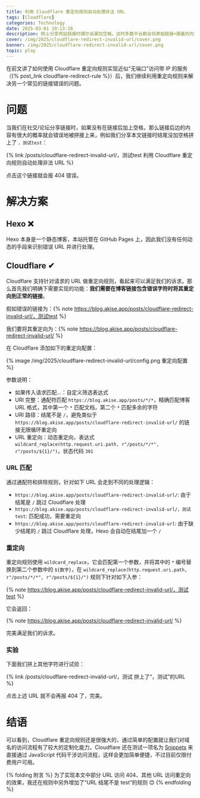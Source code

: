 ```yaml
---
title: 利用 Cloudflare 重定向规则自动处理非法 URL
tags: [Cloudflare]
categories: Technology
date: 2025-03-01 19:13:18
description: 网上分享网站链接时偶尔会漏加空格，这时多数平台都会将原始链接+跟着的内容识别为新链接，用户点进来是 404 非常尴尬，我们借助 Cloudflare 的重定向规则来解决此问题
cover: /img/2025/cloudflare-redirect-invalid-url/cover.png
banner: /img/2025/cloudflare-redirect-invalid-url/cover.png
topic: play
---
```


在前文讲了如何使用 Cloudflare 重定向规则实现近似“无端口”访问带 IP 的服务（{% post_link cloudflare-redirect-rule %}）后，我们继续利用重定向规则来解决另一个常见的链接错误的问题。

# 问题

当我们在社交/论坛分享链接时，如果没有在链接后加上空格，那么链接后边的内容有很大的概率就会错误地被拼接上来，例如我们分享本文链接时结尾没加空格拼上了 `，测试test`：

{% link /posts/cloudflare-redirect-invalid-url/，测试test 利用 Cloudflare 重定向规则自动处理非法 URL %}

点击这个链接就会报 404 错误。

# 解决方案

## Hexo ❌

Hexo 本身是一个静态博客，本站托管在 GitHub Pages 上，因此我们没有任何动态的手段来识别错误 URL 并进行处理。

## Cloudflare ✔

Cloudflare 支持针对请求的 URL 做重定向规则，看起来可以满足我们的诉求。那么首先我们明确下需要实现的功能：**我们需要在博客链接包含错误字符时将其重定向到正常的链接**。

假如错误的链接为：{% note https://blog.akise.app/posts/cloudflare-redirect-invalid-url/，测试test %}

我们要将其重定向为：{% note https://blog.akise.app/posts/cloudflare-redirect-invalid-url/ %}

在 Cloudflare 添加如下的重定向配置：

{% image /img/2025/cloudflare-redirect-invalid-url/config.png 重定向配置 %}

参数说明：

- 如果传入请求匹配...：自定义筛选表达式
- URI 完整：通配符匹配 `https://blog.akise.app/posts/*/*`，精确匹配博客 URL 格式，其中第一个 `*` 匹配文档，第二个 `*` 匹配多余的字符
- URI 路径：结尾不是 `/`，避免类似于 `https://blog.akise.app/posts/cloudflare-redirect-invalid-url/` 的链接无限循环重定向
- URL 重定向：动态重定向，表达式 `wildcard_replace(http.request.uri.path, r"/posts/*/*", r"/posts/${1}/")`，状态代码 `301`

### URL 匹配

通过通配符和排除规则，针对如下 URL 会走到不同的处理逻辑：

- `https://blog.akise.app/posts/cloudflare-redirect-invalid-url/`: 由于结尾是 `/` 跳过 Cloudflare 处理
- `https://blog.akise.app/posts/cloudflare-redirect-invalid-url/，测试test`: 匹配成功，需要重定向
- `https://blog.akise.app/posts/cloudflare-redirect-invalid-url`: 由于缺少结尾的 `/` 跳过 Cloudflare 处理，Hexo 会自动在结尾加一个 `/`

### 重定向

重定向规则使用 `wildcard_replace`，它会匹配第一个参数，并将其中的 `*` 编号替换到第二个参数中的 `${数字}`，在 `wildcard_replace(http.request.uri.path, r"/posts/*/*", r"/posts/${1}/")` 规则下针对如下入参：

{% note https://blog.akise.app/posts/cloudflare-redirect-invalid-url/，测试test %}

它会返回：

{% note https://blog.akise.app/posts/cloudflare-redirect-invalid-url/ %}

完美满足我们的诉求。

### 实验

下面我们拼上其他字符进行试验：

{% link /posts/cloudflare-redirect-invalid-url/，测试 拼上了“，测试”的URL %}

点击上述 URL 就不会再报 404 了，完美。

# 结语

可以看到，Cloudflare 重定向规则还是很强大的，通过简单的配置就让我们对域名的访问流程有了较大的定制化能力，Cloudflare 还在测试一项名为 [Snippets](https://developers.cloudflare.com/rules/snippets/) 来直接通过 JavaScript 代码干涉访问流程，这样会更加简单便捷，不过目前仅限付费用户可用。

{% folding 附言 %}
为了实现本文中部分 URL 访问 404、其他 URL 访问重定向的效果，我还在规则中另外增加了“URL 结尾不是 test”的规则 😊
{% endfolding %}

